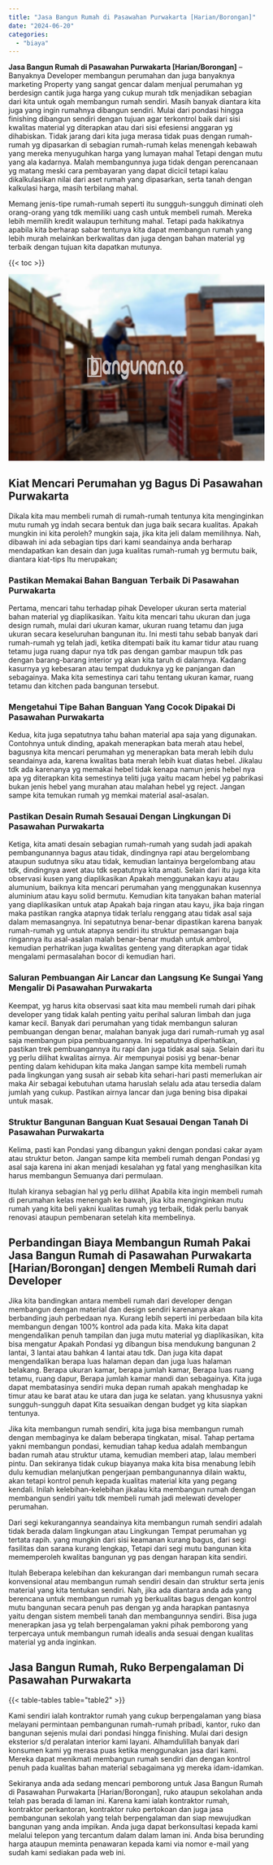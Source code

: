 ```yaml
---
title: "Jasa Bangun Rumah di Pasawahan Purwakarta [Harian/Borongan]"
date: "2024-06-20"
categories: 
  - "biaya"
---
```


**Jasa Bangun Rumah di Pasawahan Purwakarta \[Harian/Borongan\]** – Banyaknya Developer membangun perumahan dan juga banyaknya marketing Property yang sangat gencar dalam menjual perumahan yg berdesign cantik juga harga yang cukup murah tdk menjadikan sebagian dari kita untuk ogah membangun rumah sendiri. Masih banyak diantara kita juga yang ingin rumahnya dibangun sendiri. Mulai dari pondasi hingga finishing dibangun sendiri dengan tujuan agar terkontrol baik dari sisi kwalitas material yg diterapkan atau dari sisi efesiensi anggaran yg dihabiskan. Tidak jarang dari kita juga merasa tidak puas dengan rumah-rumah yg dipasarkan di sebagian rumah-rumah kelas menengah kebawah yang mereka menyuguhkan harga yang lumayan mahal Tetapi dengan mutu yang ala kadarnya. Malah membangunnya juga tidak dengan perencanaan yg matang meski cara pembayaran yang dapat dicicil tetapi kalau dikalkulasikan nilai dari aset rumah yang dipasarkan, serta tanah dengan kalkulasi harga, masih terbilang mahal.

Memang jenis-tipe rumah-rumah seperti itu sungguh-sungguh diminati oleh orang-orang yang tdk memiliki uang cash untuk membeli rumah. Mereka lebih memilih kredit walaupun terhitung mahal. Tetapi pada hakikatnya apabila kita berharap sabar tentunya kita dapat membangun rumah yang lebih murah melainkan berkwalitas dan juga dengan bahan material yg terbaik dengan tujuan kita dapatkan mutunya.

{{< toc >}}

![Jasa Bangun Rumah di Pasawahan Purwakarta [Harian/Borongan]](/images/borong-bangunan-32.png)

## Kiat Mencari Perumahan yg Bagus Di Pasawahan Purwakarta

Dikala kita mau membeli rumah di rumah-rumah tentunya kita menginginkan mutu rumah yg indah secara bentuk dan juga baik secara kualitas. Apakah mungkin ini kita peroleh? mungkin saja, jika kita jeli dalam memilihnya. Nah, dibawah ini ada sebagian tips dari kami seandainya anda berharap mendapatkan kan desain dan juga kualitas rumah-rumah yg bermutu baik, diantara kiat-tips Itu merupakan;

### Pastikan Memakai Bahan Banguan Terbaik Di Pasawahan Purwakarta

Pertama, mencari tahu terhadap pihak Developer ukuran serta material bahan material yg diaplikasikan. Yaitu kita mencari tahu ukuran dan juga design rumah, mulai dari ukuran kamar, ukuran ruang tetamu dan juga ukuran secara keseluruhan bangunan itu. Ini mesti tahu sebab banyak dari rumah-rumah yg telah jadi, ketika ditempati baik itu kamar tidur atau ruang tetamu juga ruang dapur nya tdk pas dengan gambar maupun tdk pas dengan barang-barang interior yg akan kita taruh di dalamnya. Kadang kasurnya yg kebesaran atau tempat duduknya yg ke panjangan dan sebagainya. Maka kita semestinya cari tahu tentang ukuran kamar, ruang tetamu dan kitchen pada bangunan tersebut.

### Mengetahui Tipe Bahan Banguan Yang Cocok Dipakai Di Pasawahan Purwakarta

Kedua, kita juga sepatutnya tahu bahan material apa saja yang digunakan. Contohnya untuk dinding, apakah menerapkan bata merah atau hebel, bagusnya kita mencari perumahan yg menerapkan bata merah lebih dulu seandainya ada, karena kwalitas bata merah lebih kuat diatas hebel. Jikalau tdk ada karenanya yg memakai hebel tidak kenapa namun jenis hebel nya apa yg diterapkan kita semestinya teliti juga yaitu macam hebel yg pabrikasi bukan jenis hebel yang murahan atau malahan hebel yg reject. Jangan sampe kita temukan rumah yg memkai material asal-asalan.

### Pastikan Desain Rumah Sesauai Dengan Lingkungan Di Pasawahan Purwakarta

Ketiga, kita amati desain sebagian rumah-rumah yang sudah jadi apakah pembangunannya bagus atau tidak, dindingnya rapi atau bergelombang ataupun sudutnya siku atau tidak, kemudian lantainya bergelombang atau tdk, dindingnya awet atau tdk sepatutnya kita amati. Selain dari itu juga kita observasi kusen yang diaplikasikan Apakah menggunakan kayu atau alumunium, baiknya kita mencari perumahan yang menggunakan kusennya aluminium atau kayu solid bermutu. Kemudian kita tanyakan bahan material yang diaplikasikan untuk atap Apakah baja ringan atau kayu, jika baja ringan maka pastikan rangka atapnya tidak terlalu renggang atau tidak asal saja dalam memasangnya. Ini sepatutnya benar-benar dipastikan karena banyak rumah-rumah yg untuk atapnya sendiri itu struktur pemasangan baja ringannya itu asal-asalan malah benar-benar mudah untuk ambrol, kemudian perhatrikan juga kwalitas genteng yang diterapkan agar tidak mengalami permasalahan bocor di kemudian hari.

### Saluran Pembuangan Air Lancar dan Langsung Ke Sungai Yang Mengalir Di Pasawahan Purwakarta

Keempat, yg harus kita observasi saat kita mau membeli rumah dari pihak developer yang tidak kalah penting yaitu perihal saluran limbah dan juga kamar kecil. Banyak dari perumahan yang tidak membangun saluran pembuangan dengan benar, malahan banyak juga dari rumah-rumah yg asal saja membangun pipa pembuangannya. Ini sepatutnya diperhatikan, pastikan trek pembuangannya itu rapi dan juga tidak asal saja. Selain dari itu yg perlu dilihat kwalitas airnya. Air mempunyai posisi yg benar-benar penting dalam kehidupan kita maka Jangan sampe kita membeli rumah pada lingkungan yang susah air sebab kita sehari-hari pasti memerlukan air maka Air sebagai kebutuhan utama haruslah selalu ada atau tersedia dalam jumlah yang cukup. Pastikan airnya lancar dan juga bening bisa dipakai untuk masak.

### Struktur Bangunan Banguan Kuat Sesauai Dengan Tanah Di Pasawahan Purwakarta

Kelima, pasti kan Pondasi yang dibangun yakni dengan pondasi cakar ayam atau struktur beton. Jangan sampe kita membeli rumah dengan Pondasi yg asal saja karena ini akan menjadi kesalahan yg fatal yang menghasilkan kita harus membangun Semuanya dari permulaan.

Itulah kiranya sebagian hal yg perlu dilihat Apabila kita ingin membeli rumah di perumahan kelas menengah ke bawah, jika kita menginginkan mutu rumah yang kita beli yakni kualitas rumah yg terbaik, tidak perlu banyak renovasi ataupun pembenaran setelah kita membelinya.

## Perbandingan Biaya Membangun Rumah Pakai Jasa Bangun Rumah di Pasawahan Purwakarta \[Harian/Borongan\] dengen Membeli Rumah dari Developer

Jika kita bandingkan antara membeli rumah dari developer dengan membangun dengan material dan design sendiri karenanya akan berbanding jauh perbedaan nya. Kurang lebih seperti ini perbedaan bila kita membangun dengan 100% kontrol ada pada kita. Maka kita dapat mengendalikan penuh tampilan dan juga mutu material yg diaplikasikan, kita bisa mengatur Apakah Pondasi yg dibangun bisa mendukung bangunan 2 lantai, 3 lantai atau bahkan 4 lantai atau tdk. Dan juga kita dapat mengendalikan berapa luas halaman depan dan juga luas halaman belakang. Berapa ukuran kamar, berapa jumlah kamar, Berapa luas ruang tetamu, ruang dapur, Berapa jumlah kamar mandi dan sebagainya. Kita juga dapat membatasinya sendiri muka depan rumah apakah menghadap ke timur atau ke barat atau ke utara dan juga ke selatan. yang khususnya yakni sungguh-sungguh dapat Kita sesuaikan dengan budget yg kita siapkan tentunya.

Jika kita membangun rumah sendiri, kita juga bisa membangun rumah dengan membaginya ke dalam beberapa tingkatan, misal. Tahap pertama yakni membangun pondasi, kemudian tahap kedua adalah membangun badan rumah atau struktur utama, kemudian memberi atap, lalau memberi pintu. Dan sekiranya tidak cukup biayanya maka kita bisa menabung lebih dulu kemudian melanjutkan pengerjaan pembangunannya dilain waktu, akan tetapi kontrol penuh kepada kualitas material kita yang pegang kendali. Inilah kelebihan-kelebihan jikalau kita membangun rumah dengan membangun sendiri yaitu tdk membeli rumah jadi melewati developer perumahan.

Dari segi kekurangannya seandainya kita membangun rumah sendiri adalah tidak berada dalam lingkungan atau Lingkungan Tempat perumahan yg tertata rapih. yang mungkin dari sisi keamanan kurang bagus, dari segi fasilitas dan sarana kurang lengkap, Tetapi dari segi mutu bangunan kita mememperoleh kwalitas bangunan yg pas dengan harapan kita sendiri.

Itulah Beberapa kelebihan dan kekurangan dari membangun rumah secara konvensional atau membangun rumah sendiri desain dan struktur serta jenis material yang kita tentukan sendiri. Nah, jika ada diantara anda ada yang berencana untuk membangun rumah yg berkualitas bagus dengan kontrol mutu bangunan secara penuh pas dengan yg anda harapkan pantasnya yaitu dengan sistem membeli tanah dan membangunnya sendiri. Bisa juga menerapkan jasa yg telah berpengalaman yakni pihak pemborong yang terpercaya untuk membangun rumah idealis anda sesuai dengan kualitas material yg anda inginkan.

## Jasa Bangun Rumah, Ruko Berpengalaman Di Pasawahan Purwakarta

{{< table-tables table="table2" >}}

Kami sendiri ialah kontraktor rumah yang cukup berpengalaman yang biasa melayani permintaan pembangunan rumah-rumah pribadi, kantor, ruko dan bangunan sejenis mulai dari pondasi hingga finishing. Mulai dari design eksterior s/d peralatan interior kami layani. Alhamdulillah banyak dari konsumen kami yg merasa puas ketika menggunakan jasa dari kami. Mereka dapat menikmati membangun rumah sendiri dan dengan kontrol penuh pada kualitas bahan material sebagaimana yg mereka idam-idamkan.

Sekiranya anda ada sedang mencari pemborong untuk Jasa Bangun Rumah di Pasawahan Purwakarta \[Harian/Borongan\], ruko ataupun sekolahan anda telah pas berada di laman ini. Karena kami ialah kontraktor rumah, kontraktor perkantoran, kontraktor ruko pertokoan dan juga jasa pembangunan sekolah yang telah berpengalaman dan siap mewujudkan bangunan yang anda impikan. Anda juga dapat berkonsultasi kepada kami melalui telepon yang tercantum dalam dalam laman ini. Anda bisa berunding harga ataupun meminta penawaran kepada kami via nomor e-mail yang sudah kami sediakan pada web ini.
